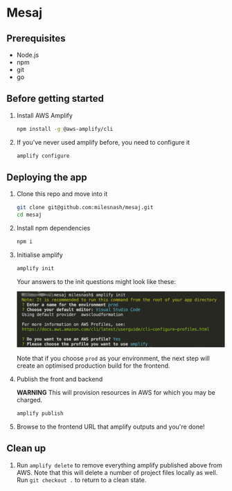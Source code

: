# Mesaj

## Prerequisites

* Node.js
* npm
* git
* go

## Before getting started

1. Install AWS Amplify

    ```bash
    npm install -g @aws-amplify/cli
    ```
    
2. If you've never used amplify before, you need to configure it

    ```bash
    amplify configure
    ```

## Deploying the app

1. Clone this repo and move into it

    ```bash
    git clone git@github.com:milesnash/mesaj.git
    cd mesaj
    ```

2.  Install npm dependencies

    ```bash
    npm i
    ```

3.  Initialise amplify

    ```bash
    amplify init
    ```

    Your answers to the init questions might look like these:

    ![amplify-init](doc/images/amplify-init.png)

    Note that if you choose `prod` as your environment, the next step will create an optimised production build for the frontend.

4. Publish the front and backend

   **WARNING** This will provision resources in AWS for which you may be charged.

    ```bash
    amplify publish
    ```
    
5. Browse to the frontend URL that amplify outputs and you're done!

## Clean up

1. Run `amplify delete` to remove everything amplify published above from AWS. Note that this will delete a number of project files locally as well. Run `git checkout .` to return to a clean state.